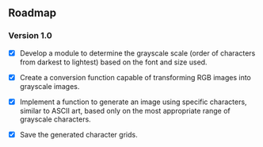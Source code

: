 ## Roadmap

### Version 1.0

- [x] Develop a module to determine the grayscale scale (order of characters from darkest to lightest) based on the font and size used.

- [x] Create a conversion function capable of transforming RGB images into grayscale images.

- [x] Implement a function to generate an image using specific characters, similar to ASCII art, based only on the most appropriate range of grayscale characters.

- [x] Save the generated character grids.
